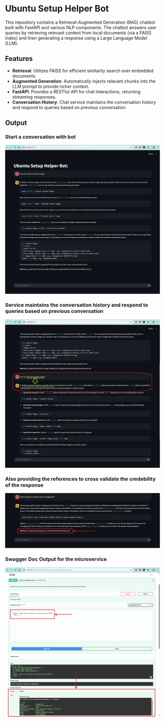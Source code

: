 # Ubuntu Setup Helper Bot


This repository contains a Retrieval-Augmented Generation (RAG) chatbot built with FastAPI and various NLP components. The chatbot answers user queries by retrieving relevant context from local documents (via a FAISS index) and then generating a response using a Large Language Model (LLM).


## Features

- **Retrieval**: Utilizes FAISS for efficient similarity search over embedded documents.  
- **Augmented Generation**: Automatically injects relevant chunks into the LLM prompt to provide richer context.  
- **FastAPI**: Provides a RESTful API for chat interactions, returning streaming responses.
- **Conversation History**: Chat service maintains the conversation history and respond to queries based on previous conversation

## Output

### Start a conversation with bot
![Chatbot Initial Conversation](snapshots\Chatbot_Initial_Conversation.png?raw=true "Chatbot Initial Conversation")

### Service maintains the conversation history and respond to queries based on previous conversation
![Chatbot Continue Conversation](snapshots\Chatbot_Continue_Conversation.png?raw=true "Chatbot Continue Conversation")

### Also providing the references to cross validate the credebility of the response
![References](snapshots\References.png?raw=true "References")

### Swagger Doc Output for the microservice
![Swagger Doc Output](snapshots\SwaggerDoc_Output.png?raw=true "Swagger Doc Output")